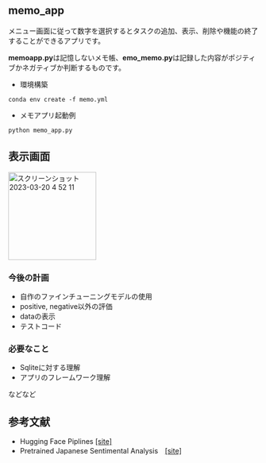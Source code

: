 ## memo_app
メニュー画面に従って数字を選択するとタスクの追加、表示、削除や機能の終了することができるアプリです。

**memoapp.py**は記憶しないメモ帳、**emo_memo.py**は記録した内容がポジティブかネガティブか判断するものです。

- 環境構築
```
conda env create -f memo.yml
```

- メモアプリ起動例
```
python memo_app.py
```

## 表示画面

<img width="177" alt="スクリーンショット 2023-03-20 4 52 11" src="https://user-images.githubusercontent.com/95089385/226205713-7978b0a0-0661-478f-8982-1635e215b325.png">

### 今後の計画
- 自作のファインチューニングモデルの使用
- positive, negative以外の評価
- dataの表示
- テストコード

### 必要なこと
- Sqliteに対する理解
- アプリのフレームワーク理解

などなど

## 参考文献
- Hugging Face Piplines [[site]](https://huggingface.co/docs/transformers/main_classes/pipelines)
- Pretrained Japanese Sentimental Analysis　[[site]](https://huggingface.co/jarvisx17/japanese-sentiment-analysis)
